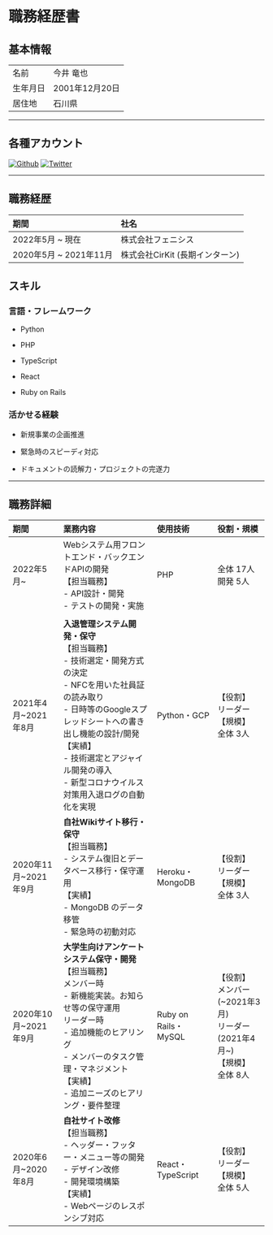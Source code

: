 # 職務経歴書

## 基本情報

|||
|:-|:-|
|名前|今井 竜也|
|生年月日|2001年12月20日|
|居住地|石川県|

---
## 各種アカウント

<a href="https://github.com/101ta28" target="_blank"><img alt="Github" src="https://img.shields.io/badge/101ta28-%2312100E.svg?&style=flat-square&logo=Github&logoColor=white" /></a>
<a href="https://twitter.com/101ta28" target="_blank"><img alt="Twitter" src="https://img.shields.io/badge/@101ta28-%231DA1F2.svg?&style=flat-square&logo=twitter&logoColor=white" /></a>

---

## 職務経歴

|期間|社名|
|:-|:-|
|2022年5月 ~ 現在|株式会社フェニシス|
|2020年5月 ~ 2021年11月|株式会社CirKit (長期インターン)|

## スキル

### 言語・フレームワーク

- Python

- PHP

- TypeScript

- React

- Ruby on Rails

### 活かせる経験

- 新規事業の企画推進

- 緊急時のスピーディ対応

- ドキュメントの読解力・プロジェクトの完遂力

---

## 職務詳細

|期間|業務内容|使用技術|役割・規模|
|:-|:-|:-|:-|
|2022年5月~|Webシステム用フロントエンド・バックエンドAPIの開発<br>【担当職務】<br> - API設計・開発<br> - テストの開発・実施|PHP|全体 17人<br> 開発 5人|
|||||
|2021年4月~2021年8月|**入退管理システム開発・保守**<br>【担当職務】<br> - 技術選定・開発方式の決定<br> - NFCを用いた社員証の読み取り<br> - 日時等のGoogleスプレッドシートへの書き出し機能の設計/開発<br>【実績】<br> - 技術選定とアジャイル開発の導入<br> - 新型コロナウイルス対策用入退ログの自動化を実現|Python・GCP|【役割】<br> リーダー<br> 【規模】<br> 全体 3人|
|2020年11月~2021年9月|**自社Wikiサイト移行・保守**<br>【担当職務】<br> - システム復旧とデータベース移行・保守運用<br> 【実績】<br> - MongoDB のデータ移管<br> - 緊急時の初動対応|Heroku・MongoDB|【役割】<br> リーダー<br> 【規模】<br> 全体 3人|
|2020年10月~2021年9月|**大学生向けアンケートシステム保守・開発**<br>【担当職務】<br> メンバー時<br> - 新機能実装。お知らせ等の保守運用<br> リーダー時<br> - 追加機能のヒアリング<br> - メンバーのタスク管理・マネジメント<br>【実績】<br> - 追加ニーズのヒアリング・要件整理|Ruby on Rails・MySQL|【役割】<br> メンバー(~2021年3月)<br> リーダー(2021年4月~)<br> 【規模】<br> 全体 8人|
|2020年6月~2020年8月|**自社サイト改修**<br>【担当職務】<br> - ヘッダー・フッター・メニュー等の開発<br> - デザイン改修<br> - 開発環境構築<br>【実績】<br> - Webページのレスポンシブ対応|React・TypeScript|【役割】<br> リーダー<br> 【規模】<br> 全体 5人|